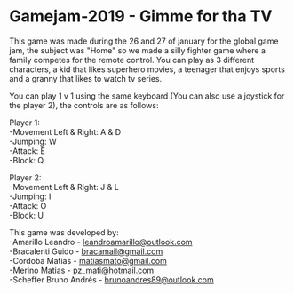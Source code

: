 # Gamejam-2019 - Gimme for tha TV

This game was made during the 26 and 27 of january for the global game jam, the subject was "Home" so we made a silly fighter game where a family competes for the remote control. You can play as 3 different characters, a kid that likes superhero movies, a teenager that enjoys sports and a granny that likes to watch tv series.

You can play 1 v 1 using the same keyboard (You can also use a joystick for the player 2), the controls are as follows:

Player 1:                       
-Movement Left & Right: A & D    
-Jumping: W                      
-Attack: E                       
-Block: Q

Player 2:                       
-Movement Left & Right: J & L    
-Jumping: I                      
-Attack: O                       
-Block: U

This game was developed by:                     
-Amarillo Leandro - leandroamarillo@outlook.com                     
-Bracalenti Guido - bracamail@gmail.com                     
-Cordoba Matias - matiasmato@gmail.com                     
-Merino Matias - pz_mati@hotmail.com                     
-Scheffer Bruno Andrés - brunoandres89@outlook.com                     

